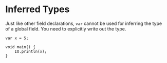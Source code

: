 # Inferred Types

Just like other field declarations, `var` cannot be used 
for inferring the type of a global field. You need to explicitly write out the type.

```java,does_not_compile
var x = 5;

void main() {
    IO.println(x);
}
```